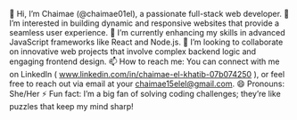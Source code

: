 👋 Hi, I’m Chaimae (@chaimae01el), a passionate full-stack web developer.
👀 I’m interested in building dynamic and responsive websites that provide a seamless user experience.
🌱 I’m currently enhancing my skills in advanced JavaScript frameworks like React and Node.js.
💞️ I’m looking to collaborate on innovative web projects that involve complex backend logic and engaging frontend design.
📫 How to reach me: You can connect with me on LinkedIn ( www.linkedin.com/in/chaimae-el-khatib-07b074250 ), or feel free to reach out via email at your chaimae15elel@gmail.com.
😄 Pronouns: She/Her
⚡ Fun fact: I’m a big fan of solving coding challenges; they’re like puzzles that keep my mind sharp!
